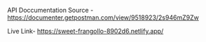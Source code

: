 API Doccumentation Source - https://documenter.getpostman.com/view/9518923/2s946mZ9Zw

Live Link- https://sweet-frangollo-8902d6.netlify.app/

